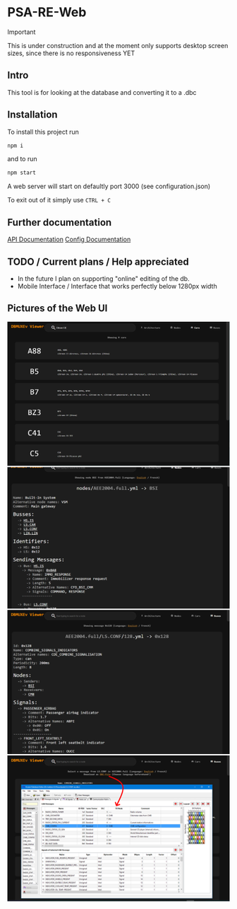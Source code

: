 # PSA-RE-Web


> [!IMPORTANT]  
> This is under construction and at the moment only supports desktop screen sizes, since there is no responsiveness YET

## Intro 

This tool is for looking at the database and converting it to a .dbc

## Installation

To install this project run

```sh
npm i
```

and to run 

```sh
npm start
```

A web server will start on defaultly port 3000 (see configuration.json)

To exit out of it simply use `CTRL + C`

## Further documentation

[API Documentation](https://github.com/RadSton/PSA-RE/blob/web-dev/web/API_Doc.md)
[Config Documentation](https://github.com/RadSton/PSA-RE/blob/web-dev/web/Configuration_Doc.md)

## TODO / Current plans / Help appreciated

- In the future I plan on supporting "online" editing of the db.
- Mobile Interface / Interface that works perfectly below 1280px width 

## Pictures of the Web UI 

![Car Search](pictures/CarSearch.PNG)
![Node View](pictures/NodeView.PNG)
![Message View](pictures/MessageView.PNG)
![DBC Preview](pictures/DBCPreview.PNG)
